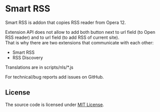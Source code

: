 # Smart RSS

Smart RSS is addon that copies RSS reader from Opera 12.

Extension API does not allow to add both button next to url field (to Open RSS reader) and to url field (to add RSS of current site).  
That is why there are two extensions that communicate with each other:   

- Smart RSS  
- RSS Discovery  

Translations are in scripts/nls/*.js

For technical/bug reports add issues on GitHub.

License
-------

The source code is licensed under [MIT License](https://opensource.org/licenses/MIT). 

